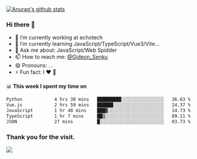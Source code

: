 [![Anurag's github stats](https://github-readme-stats.vercel.app/api?username=gideonsenku)](https://github.com/anuraghazra/github-readme-stats)
### Hi there 👋
- 🔭 I’m currently working at echotech
- 🌱 I’m currently learning JavaScript/TypeScript/Vue3/Vite...
- 💬 Ask me about: JavaScript/Web Spidder 
- 📫 How to reach me: [@Gideon_Senku](https://t.me/Gideon_Senku)
- 😄 Pronouns: ...
- ⚡ Fun fact: I ❤️ 🎵

📊 **This week I spent my time on**
<!--START_SECTION:waka-->

```txt
Python            4 hrs 30 mins   █████████░░░░░░░░░░░░░░░░   36.63 %
Vue.js            2 hrs 59 mins   ██████░░░░░░░░░░░░░░░░░░░   24.37 %
JavaScript        1 hr 48 mins    ███▓░░░░░░░░░░░░░░░░░░░░░   14.73 %
TypeScript        1 hr 7 mins     ██▒░░░░░░░░░░░░░░░░░░░░░░   09.11 %
JSON              27 mins         █░░░░░░░░░░░░░░░░░░░░░░░░   03.73 %
```

<!--END_SECTION:waka-->


### Thank you for the visit.
![](http://profile-counter.glitch.me/gideonsenku/count.svg)
<!--
**GideonSenku/GideonSenku** is a ✨ _special_ ✨ repository because its `README.md` (this file) appears on your GitHub profile.

Here are some ideas to get you started:

- 🔭 I’m currently working on ...
- 🌱 I’m currently learning ...
- 👯 I’m looking to collaborate on ...
- 🤔 I’m looking for help with ...
- 💬 Ask me about ...
- 📫 How to reach me: ...
- 😄 Pronouns: ...
- ⚡ Fun fact: ...
-->

